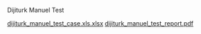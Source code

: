 Dijiturk Manuel Test

[dijiturk_manuel_test_case.xls.xlsx](https://github.com/balkanlionur/DijiturkTestAutomation/files/11769277/dijiturk_manuel_test_case.xls.xlsx)
[dijiturk_manuel_test_report.pdf](https://github.com/balkanlionur/DijiturkTestAutomation/files/11769279/dijiturk_manuel_test_report.pdf)



